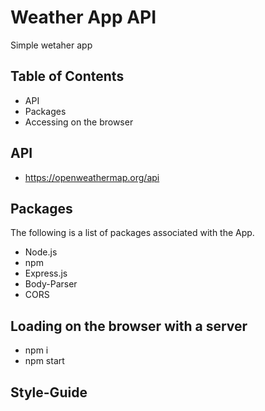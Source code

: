 # Weather App API

Simple wetaher app

## Table of Contents

* API
* Packages
* Accessing on the browser

## API

* https://openweathermap.org/api

## Packages

The following is a list of packages associated with the App.

* Node.js
* npm
* Express.js
* Body-Parser
* CORS

## Loading on the browser with a server

* npm i 
* npm start

## Style-Guide


